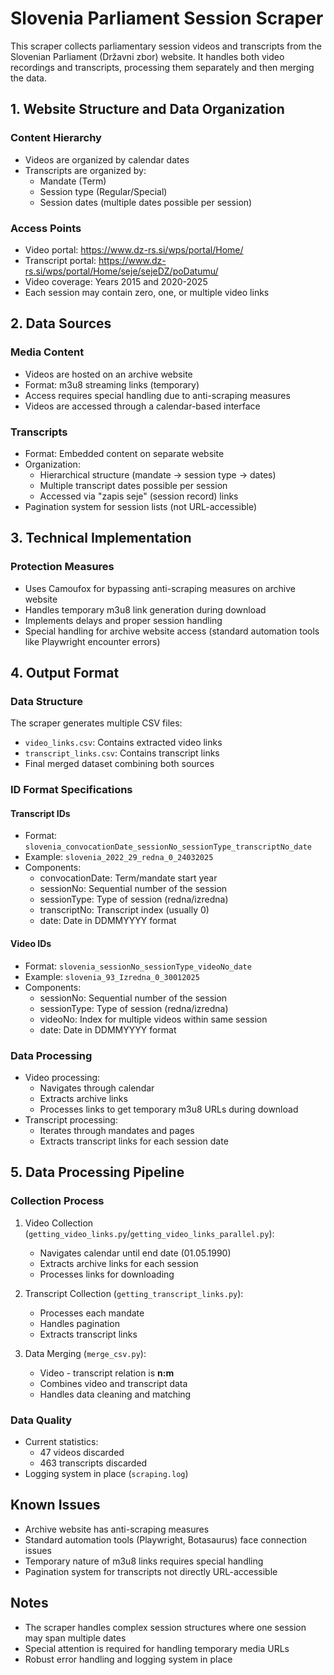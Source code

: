 # Slovenia Parliament Session Scraper

This scraper collects parliamentary session videos and transcripts from the Slovenian Parliament (Državni zbor) website. It handles both video recordings and transcripts, processing them separately and then merging the data.

## 1. Website Structure and Data Organization

### Content Hierarchy
- Videos are organized by calendar dates
- Transcripts are organized by:
  - Mandate (Term)
  - Session type (Regular/Special)
  - Session dates (multiple dates possible per session)

### Access Points
- Video portal: https://www.dz-rs.si/wps/portal/Home/
- Transcript portal: https://www.dz-rs.si/wps/portal/Home/seje/sejeDZ/poDatumu/
- Video coverage: Years 2015 and 2020-2025
- Each session may contain zero, one, or multiple video links

## 2. Data Sources

### Media Content
- Videos are hosted on an archive website
- Format: m3u8 streaming links (temporary)
- Access requires special handling due to anti-scraping measures
- Videos are accessed through a calendar-based interface

### Transcripts
- Format: Embedded content on separate website
- Organization: 
  - Hierarchical structure (mandate → session type → dates)
  - Multiple transcript dates possible per session
  - Accessed via "zapis seje" (session record) links
- Pagination system for session lists (not URL-accessible)

## 3. Technical Implementation

### Protection Measures
- Uses Camoufox for bypassing anti-scraping measures on archive website
- Handles temporary m3u8 link generation during download
- Implements delays and proper session handling
- Special handling for archive website access (standard automation tools like Playwright encounter errors)

## 4. Output Format

### Data Structure
The scraper generates multiple CSV files:
- `video_links.csv`: Contains extracted video links
- `transcript_links.csv`: Contains transcript links
- Final merged dataset combining both sources

### ID Format Specifications

#### Transcript IDs
- Format: `slovenia_convocationDate_sessionNo_sessionType_transcriptNo_date`
- Example: `slovenia_2022_29_redna_0_24032025`
- Components:
  - convocationDate: Term/mandate start year
  - sessionNo: Sequential number of the session
  - sessionType: Type of session (redna/izredna)
  - transcriptNo: Transcript index (usually 0)
  - date: Date in DDMMYYYY format

#### Video IDs
- Format: `slovenia_sessionNo_sessionType_videoNo_date`
- Example: `slovenia_93_Izredna_0_30012025`
- Components:
  - sessionNo: Sequential number of the session
  - sessionType: Type of session (redna/izredna)
  - videoNo: Index for multiple videos within same session
  - date: Date in DDMMYYYY format

### Data Processing
- Video processing:
  - Navigates through calendar
  - Extracts archive links
  - Processes links to get temporary m3u8 URLs during download
- Transcript processing:
  - Iterates through mandates and pages
  - Extracts transcript links for each session date

## 5. Data Processing Pipeline

### Collection Process
1. Video Collection (`getting_video_links.py`/`getting_video_links_parallel.py`):
   - Navigates calendar until end date (01.05.1990)
   - Extracts archive links for each session
   - Processes links for downloading

2. Transcript Collection (`getting_transcript_links.py`):
   - Processes each mandate
   - Handles pagination
   - Extracts transcript links

3. Data Merging (`merge_csv.py`):
   - Video - transcript relation is **n:m**
   - Combines video and transcript data
   - Handles data cleaning and matching

### Data Quality
- Current statistics:
  - 47 videos discarded
  - 463 transcripts discarded
- Logging system in place (`scraping.log`)

## Known Issues

- Archive website has anti-scraping measures
- Standard automation tools (Playwright, Botasaurus) face connection issues
- Temporary nature of m3u8 links requires special handling
- Pagination system for transcripts not directly URL-accessible

## Notes

- The scraper handles complex session structures where one session may span multiple dates
- Special attention is required for handling temporary media URLs
- Robust error handling and logging system in place